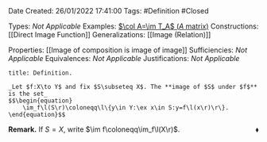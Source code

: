 <br />
<br />

Date Created: 26/01/2022 17:41:00
Tags: #Definition #Closed 

Types: _Not Applicable_
Examples: [$\col A=\im T_A$ ($A$ matrix)](Column%20space%20is%20image%20of%20induced%20linear%20map.md)
Constructions: [[Direct Image Function]]
Generalizations: [[Image (Relation)]]

Properties: [[Image of composition is image of image]]
Sufficiencies: _Not Applicable_
Equivalences: _Not Applicable_
Justifications: _Not Applicable_

``` ad-Definition
title: Definition.

_Let $f:X\to Y$ and fix $S\subseteq X$. The **image of $S$ under $f$** is the set_
$$\begin{equation}
    \im_f\l(S\r)\coloneqq\l\{y\in Y:\ex x\in S:y=f\l(x\r)\r\}.
\end{equation}$$

```

**Remark.** If $S=X$, write $\im f\coloneqq\im_f\l(X\r)$.<span style="float:right;">$\blacklozenge$</span>

